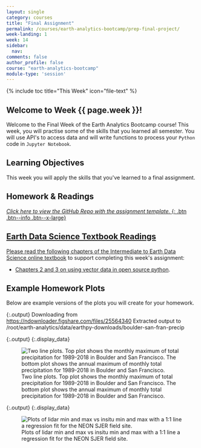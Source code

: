 ```yaml
---
layout: single
category: courses
title: "Final Assignment"
permalink: /courses/earth-analytics-bootcamp/prep-final-project/
week-landing: 1
week: 14
sidebar:
  nav:
comments: false
author_profile: false
course: "earth-analytics-bootcamp"
module-type: 'session'
---
```



{% include toc title="This Week" icon="file-text" %}

<div class="notice--info" markdown="1">

## <i class="fa fa-ship" aria-hidden="true"></i> Welcome to Week {{ page.week }}!

Welcome to the Final Week of the Earth Analytics Bootcamp course! This week, you will practise some of the 
skills that you learned all semester. You will use API's to access data and will write functions to 
process your `Python` code in `Jupyter Notebook`. 

## <i class="fa fa-graduation-cap" aria-hidden="true"></i> Learning Objectives

This week you will apply the skills that you've learned to a final assignment. 

## <i class="fa fa-pencil-square-o" aria-hidden="true"></i> Homework & Readings

<a href="https://github.com/earthlab-education/bootcamp-2020-13-final-template" target="_blank"> <i class="fa fa-link" aria-hidden="true"> Click here to view the GitHub Repo with the assignment template. </i>{: .btn .btn--info .btn--x-large}


## <i class="fa fa-book"></i> Earth Data Science Textbook Readings

Please read the following chapters of the <a href="https://www.earthdatascience.org/courses/use-data-open-source-python"> Intermediate to Earth Data Science online textbook</a> to support completing this week's assignment:


* <a href="https://www.earthdatascience.org/courses/use-data-open-source-python/intro-vector-data-python/">Chapters 2 and 3 on using vector data in open source python</a>.

</div>

## Example Homework Plots

Below are example versions of the plots you will create for your homework.





{:.output}
    Downloading from https://ndownloader.figshare.com/files/25564340
    Extracted output to /root/earth-analytics/data/earthpy-downloads/boulder-san-fran-precip



{:.output}
{:.display_data}

<figure>

<img src = "{{ site.url }}/images/courses/ea-bootcamp/15-final-assignment/2019-08-11-prep-final-project-landing-page/2019-08-11-prep-final-project-landing-page_6_1.png" alt = "Two line plots. Top plot shows the monthly maximum of total precipitation for 1989-2018 in Boulder and San Francisco. The bottom plot shows the annual maximum of monthly total precipitation for 1989-2018 in Boulder and San Francisco.">
<figcaption>Two line plots. Top plot shows the monthly maximum of total precipitation for 1989-2018 in Boulder and San Francisco. The bottom plot shows the annual maximum of monthly total precipitation for 1989-2018 in Boulder and San Francisco.</figcaption>

</figure>





{:.output}
{:.display_data}

<figure>

<img src = "{{ site.url }}/images/courses/ea-bootcamp/15-final-assignment/2019-08-11-prep-final-project-landing-page/2019-08-11-prep-final-project-landing-page_7_0.png" alt = "Plots of lidar min and max vs insitu min and max with a 1:1 line a regression fit for the NEON SJER field site.">
<figcaption>Plots of lidar min and max vs insitu min and max with a 1:1 line a regression fit for the NEON SJER field site.</figcaption>

</figure>




